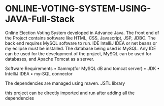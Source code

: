 # ONLINE-VOTING-SYSTEM-USING-JAVA-Full-Stack

Online Election Voting System developed in Advance Java. The front end of the Project contains software like HTML, CSS, Javascript, JSP, JDBC. The back end requires MySQL software to run. IDE IntelliJ IDEA or net beans or my eclipse must be installed. The database being used is MySQL. Any IDE can be used for the development of the project, MySQL can be used for databases, and Apache Tomcat as a server.

Software Requirements • Xammp(for MySQL dB and tomcat server) • JDK • IntelliJ IDEA • my-SQL connector

The dependencies are managed using maven. JSTL library

this project can be directly imported and run after adding all the dependencies
